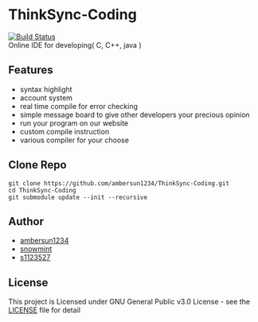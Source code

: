 # ThinkSync-Coding
[![Build Status](https://travis-ci.com/ambersun1234/ThinkSync-Coding.svg?token=e57vJgMEsZsXRodR9BkR&branch=master)](https://travis-ci.com/ambersun1234/ThinkSync-Coding)
<br>
Online IDE for developing( C, C++, java )

## Features
+ syntax highlight
+ account system
+ real time compile for error checking
+ simple message board to give other developers your precious opinion
+ run your program on our website
+ custom compile instruction
+ various compiler for your choose

## Clone Repo
```=1
git clone https://github.com/ambersun1234/ThinkSync-Coding.git
cd ThinkSync-Coding
git submodule update --init --recursive
```

## Author
+ [ambersun1234](https://github.com/ambersun1234)
+ [snowmint](https://github.com/snowmint)
+ [s1123527](https://github.com/s1123527)

## License
This project is Licensed under GNU General Public v3.0 License - see the [LICENSE](https://github.com/ambersun1234/ThinkSync-Coding/blob/master/LICENSE) file for detail
